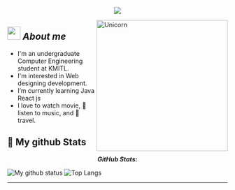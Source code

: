 <p align="center">
  <a align="center" href="https://github.com/DenverCoder1/readme-typing-svg"><img src="https://readme-typing-svg.herokuapp.com?&font=IBM+Plex+Sans&color=F72EE2&size=25&lines=Welcome+to+my+GitHub+Profile!;Hi!+Hi!+👋+,+I'm+Chompu" /></a>
</p>

<img align="right" width=300px alt="Unicorn" src="https://c.tenor.com/GN73MKBawZYAAAAi/busy-cute.gif" />

## <img src="https://media.giphy.com/media/ObNTw8Uzwy6KQ/giphy.gif" width="30px">&nbsp;***About me***

-  I'm an undergraduate Computer Engineering student at KMITL. 
-  I'm interested in Web designing development.
-  I’m currently learning Java React js
-  I love to watch movie, 🎵 listen to music, and 🌴 travel.



<h2>👀 My github Stats</h2>

<div>
<!--   <p align="center">
    <b><em>Now listening to:</em></b> <br/>
    <img src="https://spotify-github-profile.vercel.app/api/view?uid=Bhargavi-hash&cover_image=true&theme=novatorem" alt="Now Listenting to" />
  </p> -->
  
  <p align="center">
  <b><em>GitHub Stats:</em></b> <br/>
<!--     <img src="https://github-readme-streak-stats.herokuapp.com/?user=chompukyrc" alt="GitHub Stats" /> <br/><br/> -->
    
  
</div>

![My github status](https://github-readme-stats.vercel.app/api?username=chompukyrc&show_icons=true&include_all_commits=true)
![Top Langs](https://github-readme-stats.vercel.app/api/top-langs/?username=chompukyrc&layout=compact)

---------------------------------------------------------------------------------------------------------------------
